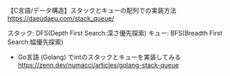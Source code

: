 
【C言語/データ構造】スタックとキューの配列での実装方法
https://daeudaeu.com/stack_queue/

スタック: DFS(Depth First Search:深さ優先探索)
キュー: BFS(Breadth First Search:幅優先探索)

- Go言語 (Golang) でintのスタックとキューを実装してみる
https://zenn.dev/numacci/articles/golang-stack-queue